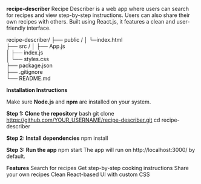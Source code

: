  **recipe-describer**
Recipe Describer is a web app where users can search for recipes and view step-by-step instructions. Users can also share their own recipes with others. Built using React.js, it features a clean and user-friendly interface.


recipe-describer/
 ├── public     /
 │   └─index.html          
 ├── src        /
 │   ├── App.js              
 │   ├── index.js            
 │   └── styles.css        
 ├── package.json            
 ├── .gitignore              
 └── README.md               

**Installation Instructions**

Make sure **Node.js** and **npm** are installed on your system.

**Step 1: Clone the repository**
bash
git clone https://github.com/YOUR_USERNAME/recipe-describer.git
cd recipe-describer

**Step 2: Install dependencies**
npm install

**Step 3: Run the app**
npm start
The app will run on http://localhost:3000/ by default.

**Features**
Search for recipes
Get step-by-step cooking instructions
Share your own recipes
Clean React-based UI with custom CSS
